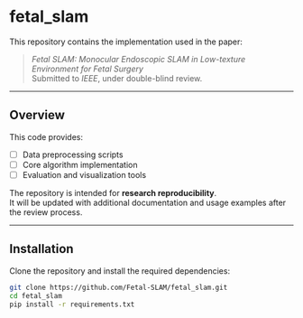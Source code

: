 # fetal_slam

This repository contains the implementation used in the paper:

> *Fetal SLAM: Monocular Endoscopic SLAM in Low-texture Environment for Fetal Surgery*  
> Submitted to *IEEE*, under double-blind review.

---

## Overview

This code provides:
- [ ] Data preprocessing scripts  
- [ ] Core algorithm implementation  
- [ ] Evaluation and visualization tools  

The repository is intended for **research reproducibility**.  
It will be updated with additional documentation and usage examples after the review process.

---

## Installation

Clone the repository and install the required dependencies:

```bash
git clone https://github.com/Fetal-SLAM/fetal_slam.git
cd fetal_slam
pip install -r requirements.txt
